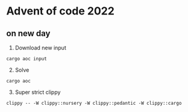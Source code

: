 # Advent of code 2022
## on new day
1. Download new input
```
cargo aoc input
```
2. Solve
```
cargo aoc
```
3. Super strict clippy
```
clippy -- -W clippy::nursery -W clippy::pedantic -W clippy::cargo
```
